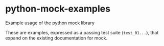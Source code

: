 python-mock-examples
====================

Example usage of the python mock library

These are examples, expressed as a passing test suite (`test_01...`), that expand on the existing documentation for mock.
